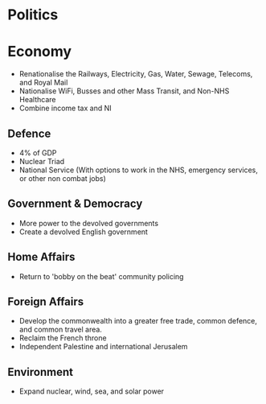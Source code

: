 # Politics

# Economy
- Renationalise the Railways, Electricity, Gas, Water, Sewage, Telecoms, and Royal Mail
- Nationalise WiFi, Busses and other Mass Transit, and Non-NHS Healthcare
- Combine income tax and NI

## Defence
- 4% of GDP 
- Nuclear Triad
- National Service (With options to work in the NHS, emergency services, or other non combat jobs)

## Government & Democracy
- More power to the devolved governments
- Create a devolved English government

## Home Affairs
- Return to 'bobby on the beat' community policing

## Foreign Affairs
- Develop the commonwealth into a greater free trade, common defence, and common travel area. 
- Reclaim the French throne
- Independent Palestine and international Jerusalem

## Environment
- Expand nuclear, wind, sea, and solar power
